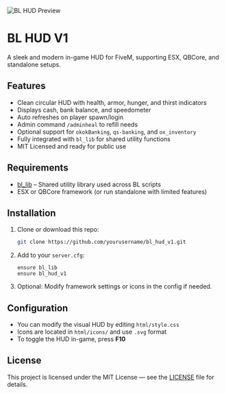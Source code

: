 ![BL HUD Preview](<img width="1873" height="1062" alt="image" src="https://github.com/user-attachments/assets/24e61472-268e-47ca-908c-de04e9142039" />
)


# BL HUD V1

A sleek and modern in-game HUD for FiveM, supporting ESX, QBCore, and standalone setups.

## Features

- Clean circular HUD with health, armor, hunger, and thirst indicators
- Displays cash, bank balance, and speedometer
- Auto refreshes on player spawn/login
- Admin command `/adminheal` to refill needs
- Optional support for `okokBanking`, `qs-banking`, and `ox_inventory`
- Fully integrated with `bl_lib` for shared utility functions
- MIT Licensed and ready for public use

## Requirements

- [bl_lib](https://github.com/yourusername/bl_lib) – Shared utility library used across BL scripts
- ESX or QBCore framework (or run standalone with limited features)

## Installation

1. Clone or download this repo:
   ```bash
   git clone https://github.com/yourusername/bl_hud_v1.git
   ```

2. Add to your `server.cfg`:
   ```
   ensure bl_lib
   ensure bl_hud_v1
   ```

3. Optional: Modify framework settings or icons in the config if needed.

## Configuration

- You can modify the visual HUD by editing `html/style.css`
- Icons are located in `html/icons/` and use `.svg` format
- To toggle the HUD in-game, press **F10**

## License

This project is licensed under the MIT License — see the [LICENSE](LICENSE) file for details.
